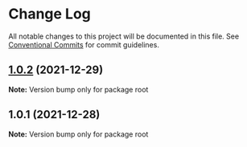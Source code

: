 # Change Log

All notable changes to this project will be documented in this file.
See [Conventional Commits](https://conventionalcommits.org) for commit guidelines.

## [1.0.2](https://github.com/rikopernando/lerna-playground/compare/v1.0.1...v1.0.2) (2021-12-29)

**Note:** Version bump only for package root





## 1.0.1 (2021-12-28)

**Note:** Version bump only for package root
